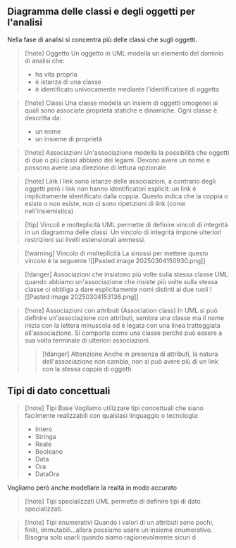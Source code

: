 ## Diagramma delle classi e degli oggetti per l'analisi
Nella fase di analisi si concentra più delle classi che sugli oggetti. 

>[!note] Oggetto
>Un oggetto in UML modella un elemento del dominio di analisi che:
>- ha vita propria
>- è istanza di una classe
>- è identificato univocamente mediante l'identificatore di oggetto

>[!note] Classi
>Una classe modella un insiem di oggetti omogenei ai quali sono associate proprietà statiche e dinamiche.
>Ogni classe è descritta da:
>- un nome
>- un insieme di proprietà

>[!note] Associazioni
>Un'associazione modella la possibilità che oggetti di due o più classi abbiano dei legami. Devono avere un nome e possono avere una direzione di lettura opzionale

>[!note] Link
>I link sono istanze delle associazioni, a contrario degli oggetti però i link non hanno identificatori esplicit: un link è implicitamente identificato dalla coppia. Questo indica che la coppia o esiste o non esiste, non ci sono ripetizioni di link (come nell'insiemistica)

>[!tip] Vincoli e molteplicità
>UML permette di definire vincoli di integrità in un diagramma delle classi. Un vincolo di integrità impone ulteriori restrizioni sui livelli estensionali ammessi. 

>[!warning] Vincolo di molteplicità
>La sinossi per mettere questo vincolo è la seguente
>![[Pasted image 20250304150930.png]]

>[!danger] Associazioni che insistono più volte sulla stessa classe
UML quando abbiamo un'associazione che insiste più volte sulla stessa classe ci obbliga a dare esplicitamente nomi distinti ai due ruoli ![[Pasted image 20250304153136.png]]

>[!note] Associazioni con attributi (Association class)
>In UML si può definire un'associazione con attributi, sembra una classe ma il nome inizia con la lettera minuscola ed è legata con una linea tratteggiata all'associazione. Si comporta come una classe perché può essere a sua volta terminale di ulteriori associazioni.
>>[!danger] Attenzione
>>Anche in presenza di attributi, la natura dell'associazione non cambia, non si può avere più di un link con la stessa coppia di oggetti

## Tipi di dato concettuali
>[!note] Tipi Base
>Vogliamo utilizzare tipi concettuali che siano facilmente realizzabili con qualsiasi linguaggio o tecnologia:
>- Intero
>- Stringa
>- Reale
>- Booleano
>- Data
>- Ora
>- DataOra

Vogliamo però anche modellare la realtà in modo accurato
>[!note] Tipi specializzati
>UML permette di definire tipi di dato specializzati.

>[!note] Tipi enumerativi
>Quando i valori di un attributi sono pochi, finiti, immutabili...allora possiamo usare un insieme enumerativo. Bisogna solo usarli quando siamo ragionevolmente sicuri d


